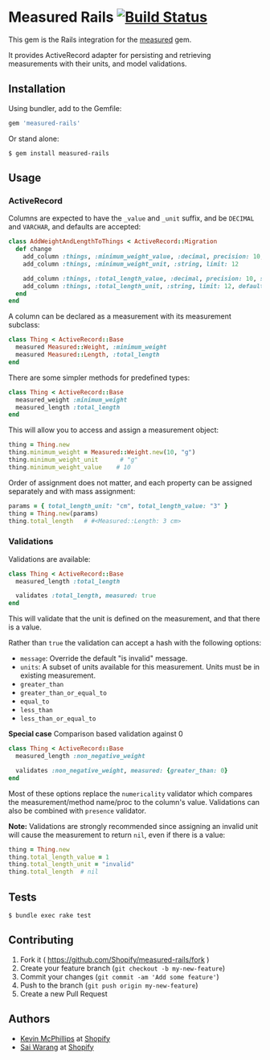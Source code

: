 # Measured Rails [![Build Status](https://travis-ci.org/Shopify/measured-rails.svg)](https://travis-ci.org/Shopify/measured-rails)

This gem is the Rails integration for the [measured](https://github.com/Shopify/measured) gem.

It provides ActiveRecord adapter for persisting and retrieving measurements with their units, and model validations.

## Installation

Using bundler, add to the Gemfile:

```ruby
gem 'measured-rails'
```

Or stand alone:

    $ gem install measured-rails

## Usage

### ActiveRecord

Columns are expected to have the `_value` and `_unit` suffix, and be `DECIMAL` and `VARCHAR`, and defaults are accepted:

```ruby
class AddWeightAndLengthToThings < ActiveRecord::Migration
  def change
    add_column :things, :minimum_weight_value, :decimal, precision: 10, scale: 2
    add_column :things, :minimum_weight_unit, :string, limit: 12

    add_column :things, :total_length_value, :decimal, precision: 10, scale: 2, default: 0
    add_column :things, :total_length_unit, :string, limit: 12, default: "cm"
  end
end
```

A column can be declared as a measurement with its measurement subclass:

```ruby
class Thing < ActiveRecord::Base
  measured Measured::Weight, :minimum_weight
  measured Measured::Length, :total_length
end
```

There are some simpler methods for predefined types:

```ruby
class Thing < ActiveRecord::Base
  measured_weight :minimum_weight
  measured_length :total_length
end
```

This will allow you to access and assign a measurement object:

```ruby
thing = Thing.new
thing.minimum_weight = Measured::Weight.new(10, "g")
thing.minimum_weight_unit      # "g"
thing.minimum_weight_value    # 10
```

Order of assignment does not matter, and each property can be assigned separately and with mass assignment:

```ruby
params = { total_length_unit: "cm", total_length_value: "3" }
thing = Thing.new(params)
thing.total_length   # #<Measured::Length: 3 cm>
```

### Validations

Validations are available:

```ruby
class Thing < ActiveRecord::Base
  measured_length :total_length

  validates :total_length, measured: true
end
```

This will validate that the unit is defined on the measurement, and that there is a value.

Rather than `true` the validation can accept a hash with the following options:

* `message`: Override the default "is invalid" message.
* `units`: A subset of units available for this measurement. Units must be in existing measurement.
* `greater_than`
* `greater_than_or_equal_to`
* `equal_to`
* `less_than`
* `less_than_or_equal_to`

**Special case** Comparison based validation against 0
```ruby
class Thing < ActiveRecord::Base
  measured_length :non_negative_weight

  validates :non_negative_weight, measured: {greater_than: 0}
end
```

Most of these options replace the `numericality` validator which compares the measurement/method name/proc to the column's value. Validations can also be combined with `presence` validator.

**Note:** Validations are strongly recommended since assigning an invalid unit will cause the measurement to return `nil`, even if there is a value:

```ruby
thing = Thing.new
thing.total_length_value = 1
thing.total_length_unit = "invalid"
thing.total_length  # nil

```


## Tests

```
$ bundle exec rake test
```

## Contributing

1. Fork it ( https://github.com/Shopify/measured-rails/fork )
2. Create your feature branch (`git checkout -b my-new-feature`)
3. Commit your changes (`git commit -am 'Add some feature'`)
4. Push to the branch (`git push origin my-new-feature`)
5. Create a new Pull Request

## Authors

* [Kevin McPhillips](https://github.com/kmcphillips) at [Shopify](http://shopify.com/careers)
* [Sai Warang](https://github.com/cyprusad) at [Shopify](http://shopify.com/careers)
